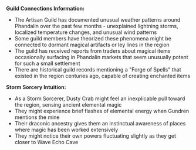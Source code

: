 **Guild Connections Information:**

- The Artisan Guild has documented unusual weather patterns around Phandalin over the past few months - unexplained lightning storms, localized temperature changes, and unusual wind patterns
- Some guild members have theorized these phenomena might be connected to dormant magical artifacts or ley lines in the region
- The guild has received reports from traders about magical items occasionally surfacing in Phandalin markets that seem unusually potent for such a small settlement
- There are historical guild records mentioning a "Forge of Spells" that existed in the region centuries ago, capable of creating enchanted items

**Storm Sorcery Intuition:**

- As a Storm Sorcerer, Dusty Crab might feel an inexplicable pull toward the region, sensing ancient elemental magic
- They might experience brief flashes of elemental energy when Gundren mentions the mine
- Their draconic ancestry gives them an instinctual awareness of places where magic has been worked extensively
- They might notice their own powers fluctuating slightly as they get closer to Wave Echo Cave